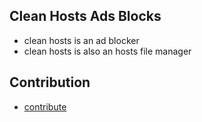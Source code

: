 ## Clean Hosts Ads Blocks

- clean hosts is an ad blocker
- clean hosts is also an hosts file manager

## Contribution
- [contribute](/blob/master/CONTRIBUTING.md)
